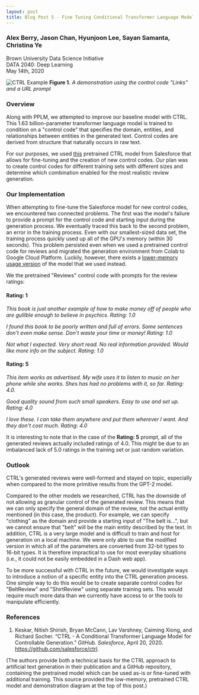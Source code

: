 ```yaml
---
layout: post
title: Blog Post 5 - Fine Tuning Conditional Transformer Language Model (CTRL) for Controllable Generation
---
```


### Alex Berry, Jason Chan, Hyunjoon Lee, Sayan Samanta, Christina Ye
Brown University Data Science Initiative  
DATA 2040: Deep Learning  
May 14th, 2020


![CTRL Example](https://github.com/csjasonchan357/text-review-generation-data2040/raw/master/figures/ctrl.gif)
**Figure 1.** *A demonstration using the control code "Links" and a URL prompt*

### Overview

Along with PPLM, we attempted to improve our baseline model with CTRL. This 1.63 billion-parameter transformer language model is trained to condition on a "control code" that specifies the domain, entities, and relationships between entities in the generated text. Control codes are derived from structure that naturally occurs in raw text.

For our purposes, we used [this](https://arxiv.org/abs/1909.05858) pretrained CTRL model from Salesforce that allows for fine-tuning and the creation of new control codes. Our plan was to create control codes for different training sets with different sizes and determine which combination enabled for the most realistic review generation.

### Our Implementation

When attempting to fine-tune the Salesforce model for new control codes, we encountered two connected problems. The first was the model's failure to provide a prompt for the control code and starting input during the generation process. We eventually traced this back to the second problem, an error in the training process. Even with our smallest-sized data set, the training process quickly used up all of the GPU's memory (within 30 seconds). This problem persisted even when we used a pretrained control code for reviews and migrated the generation environment from Colab to Google Cloud Platform. Luckily, however, there exists a [lower-memory usage version](https://github.com/salesforce/ctrl/tree/lower_memory) of the model that we used instead.

We the pretrained "Reviews" control code with prompts for the review ratings:

#### Rating: 1

*This book is just another example of how to make money off of people who are gullible enough to believe in psychics. Rating: 1.0*

*I found this book to be poorly written and full of errors. Some sentences don't even make sense. Don't waste your time or money! Rating: 1.0*

*Not what I expected. Very short read. No real information provided. Would like more info on the subject. Rating: 1.0*

#### Rating: 5

*This item works as advertised. My wife uses it to listen to music on her phone while she works. Shes has had no problems with it, so far. Rating: 4.0.*

*Good quality sound from such small speakers. Easy to use and set up. Rating: 4.0*

*I love these. I can take them anywhere and put them wherever I want. And they don't cost much. Rating: 4.0*

It is interesting to note that in the case of the **Rating: 5** prompt, all of the generated reviews actually included ratings of 4.0. This might be due to an imbalanced lack of 5.0 ratings in the training set or just random variation.

### Outlook

CTRL's generated reviews were well-formed and stayed on topic, especially when compared to the more primitive results from the GPT-2 model.

Compared to the other models we researched, CTRL has the downside of not allowing as granular control of the generated review. This means that we can only specify the general domain of the review, not the actual entity mentioned (in this case, the product). For example, we can specify "clothing" as the domain and provide a starting input of "The belt is...", but we cannot ensure that "belt" will be the main entity described by the text. In addition, CTRL is a very large model and is difficult to train and host for generation on a local machine. We were only able to use the modified version in which all of the parameters are converted from 32-bit types to 16-bit types. It is therefore impractical to use for most everyday situations (i.e., it could not be easily embedded in a Dash web app).

To be more successful with CTRL in the future, we would investigate ways to introduce a notion of a specific entity into the CTRL generation process. One simple way to do this would be to create separate control codes for "BeltReview" and "ShirtReview" using separate training sets. This would require much more data than we currently have access to or the tools to manipulate efficiently.

### References

1. Keskar, Nitish Shirish, Bryan McCann, Lav Varshney, Caiming Xiong, and Richard Socher. “CTRL - A Conditional Transformer Language Model for Controllable Generation.” *GitHub. Salesforce*, April 20, 2020. https://github.com/salesforce/ctrl. 

(The authors provide both a technical basis for the CTRL approach to artificial text generation in their publication and a GitHub repository, containing the pretrained model which can be used as-is or fine-tuned with additional training. This source provided the low-memory, pretrained CTRL model and demonstration diagram at the top of this post.)

